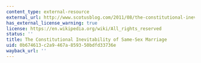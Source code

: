```yaml
---
content_type: external-resource
external_url: http://www.scotusblog.com/2011/08/the-constitutional-inevitability-of-same-sex-marriage/
has_external_license_warning: true
license: https://en.wikipedia.org/wiki/All_rights_reserved
status: ''
title: The Constitutional Inevitability of Same-Sex Marriage
uid: 0b674613-c2a9-467a-8593-50bdfd33736e
wayback_url: ''
---
```

